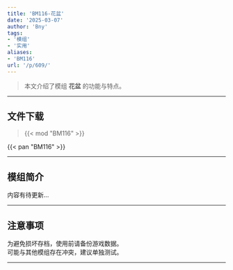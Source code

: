 ```yaml
---
title: 'BM116-花盆'
date: '2025-03-07'
author: 'Bny'
tags:
- '模组'
- '实用'
aliases:
- 'BM116'
url: '/p/609/'
---
```


> 本文介绍了模组 **花盆** 的功能与特点。

---

## 文件下载  

> {{< mod "BM116" >}}  

{{< pan "BM116" >}}  

---

## 模组简介

>  
内容有待更新...  

---

## 注意事项

>  
为避免损坏存档，使用前请备份游戏数据。  
可能与其他模组存在冲突，建议单独测试。  

---

